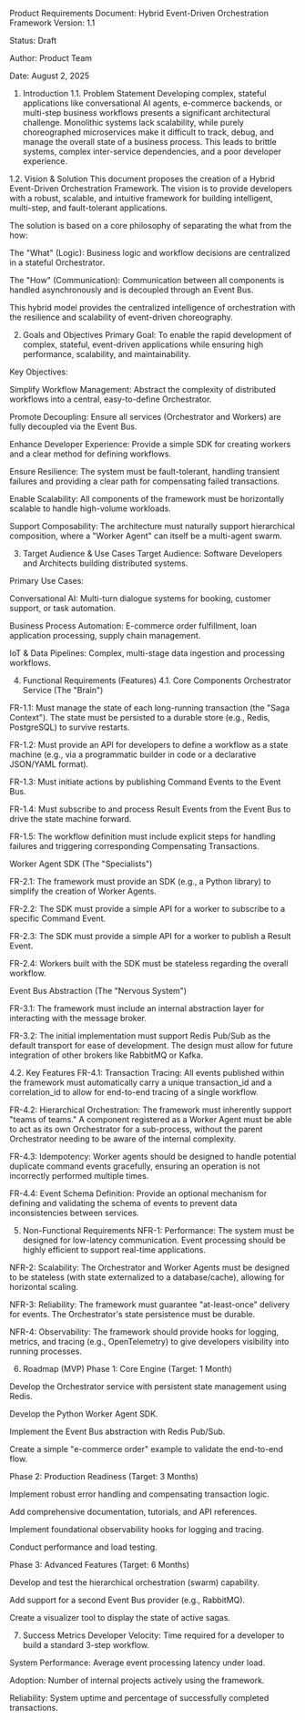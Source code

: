 Product Requirements Document: Hybrid Event-Driven Orchestration Framework
Version: 1.1

Status: Draft

Author: Product Team

Date: August 2, 2025

1. Introduction
   1.1. Problem Statement
   Developing complex, stateful applications like conversational AI agents, e-commerce backends, or multi-step business workflows presents a significant architectural challenge. Monolithic systems lack scalability, while purely choreographed microservices make it difficult to track, debug, and manage the overall state of a business process. This leads to brittle systems, complex inter-service dependencies, and a poor developer experience.

1.2. Vision & Solution
This document proposes the creation of a Hybrid Event-Driven Orchestration Framework. The vision is to provide developers with a robust, scalable, and intuitive framework for building intelligent, multi-step, and fault-tolerant applications.

The solution is based on a core philosophy of separating the what from the how:

The "What" (Logic): Business logic and workflow decisions are centralized in a stateful Orchestrator.

The "How" (Communication): Communication between all components is handled asynchronously and is decoupled through an Event Bus.

This hybrid model provides the centralized intelligence of orchestration with the resilience and scalability of event-driven choreography.

2. Goals and Objectives
   Primary Goal: To enable the rapid development of complex, stateful, event-driven applications while ensuring high performance, scalability, and maintainability.

Key Objectives:

Simplify Workflow Management: Abstract the complexity of distributed workflows into a central, easy-to-define Orchestrator.

Promote Decoupling: Ensure all services (Orchestrator and Workers) are fully decoupled via the Event Bus.

Enhance Developer Experience: Provide a simple SDK for creating workers and a clear method for defining workflows.

Ensure Resilience: The system must be fault-tolerant, handling transient failures and providing a clear path for compensating failed transactions.

Enable Scalability: All components of the framework must be horizontally scalable to handle high-volume workloads.

Support Composability: The architecture must naturally support hierarchical composition, where a "Worker Agent" can itself be a multi-agent swarm.

3. Target Audience & Use Cases
   Target Audience: Software Developers and Architects building distributed systems.

Primary Use Cases:

Conversational AI: Multi-turn dialogue systems for booking, customer support, or task automation.

Business Process Automation: E-commerce order fulfillment, loan application processing, supply chain management.

IoT & Data Pipelines: Complex, multi-stage data ingestion and processing workflows.

4. Functional Requirements (Features)
   4.1. Core Components
   Orchestrator Service (The "Brain")

FR-1.1: Must manage the state of each long-running transaction (the "Saga Context"). The state must be persisted to a durable store (e.g., Redis, PostgreSQL) to survive restarts.

FR-1.2: Must provide an API for developers to define a workflow as a state machine (e.g., via a programmatic builder in code or a declarative JSON/YAML format).

FR-1.3: Must initiate actions by publishing Command Events to the Event Bus.

FR-1.4: Must subscribe to and process Result Events from the Event Bus to drive the state machine forward.

FR-1.5: The workflow definition must include explicit steps for handling failures and triggering corresponding Compensating Transactions.

Worker Agent SDK (The "Specialists")

FR-2.1: The framework must provide an SDK (e.g., a Python library) to simplify the creation of Worker Agents.

FR-2.2: The SDK must provide a simple API for a worker to subscribe to a specific Command Event.

FR-2.3: The SDK must provide a simple API for a worker to publish a Result Event.

FR-2.4: Workers built with the SDK must be stateless regarding the overall workflow.

Event Bus Abstraction (The "Nervous System")

FR-3.1: The framework must include an internal abstraction layer for interacting with the message broker.

FR-3.2: The initial implementation must support Redis Pub/Sub as the default transport for ease of development. The design must allow for future integration of other brokers like RabbitMQ or Kafka.

4.2. Key Features
FR-4.1: Transaction Tracing: All events published within the framework must automatically carry a unique transaction_id and a correlation_id to allow for end-to-end tracing of a single workflow.

FR-4.2: Hierarchical Orchestration: The framework must inherently support "teams of teams." A component registered as a Worker Agent must be able to act as its own Orchestrator for a sub-process, without the parent Orchestrator needing to be aware of the internal complexity.

FR-4.3: Idempotency: Worker agents should be designed to handle potential duplicate command events gracefully, ensuring an operation is not incorrectly performed multiple times.

FR-4.4: Event Schema Definition: Provide an optional mechanism for defining and validating the schema of events to prevent data inconsistencies between services.

5. Non-Functional Requirements
   NFR-1: Performance: The system must be designed for low-latency communication. Event processing should be highly efficient to support real-time applications.

NFR-2: Scalability: The Orchestrator and Worker Agents must be designed to be stateless (with state externalized to a database/cache), allowing for horizontal scaling.

NFR-3: Reliability: The framework must guarantee "at-least-once" delivery for events. The Orchestrator's state persistence must be durable.

NFR-4: Observability: The framework should provide hooks for logging, metrics, and tracing (e.g., OpenTelemetry) to give developers visibility into running processes.

6. Roadmap (MVP)
   Phase 1: Core Engine (Target: 1 Month)

Develop the Orchestrator service with persistent state management using Redis.

Develop the Python Worker Agent SDK.

Implement the Event Bus abstraction with Redis Pub/Sub.

Create a simple "e-commerce order" example to validate the end-to-end flow.

Phase 2: Production Readiness (Target: 3 Months)

Implement robust error handling and compensating transaction logic.

Add comprehensive documentation, tutorials, and API references.

Implement foundational observability hooks for logging and tracing.

Conduct performance and load testing.

Phase 3: Advanced Features (Target: 6 Months)

Develop and test the hierarchical orchestration (swarm) capability.

Add support for a second Event Bus provider (e.g., RabbitMQ).

Create a visualizer tool to display the state of active sagas.

7. Success Metrics
   Developer Velocity: Time required for a developer to build a standard 3-step workflow.

System Performance: Average event processing latency under load.

Adoption: Number of internal projects actively using the framework.

Reliability: System uptime and percentage of successfully completed transactions.